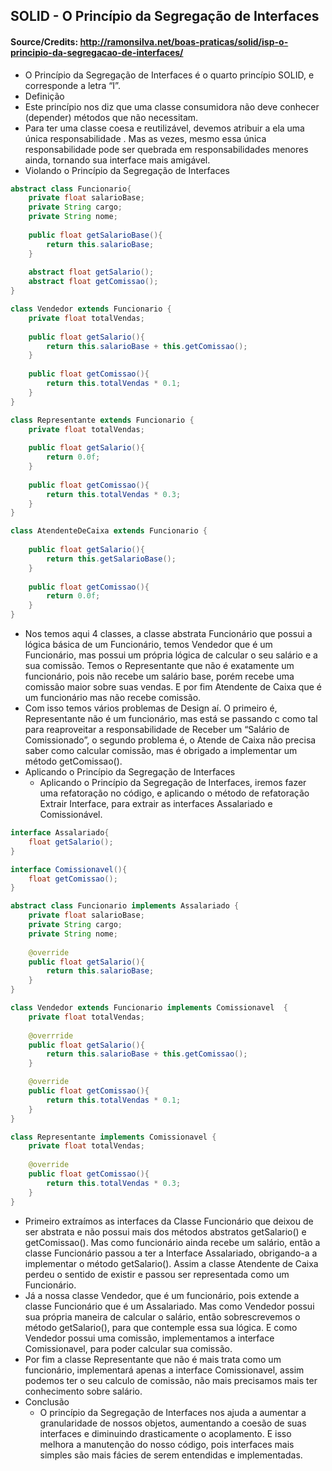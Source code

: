 ## SOLID - O Princípio da Segregação de Interfaces

#### Source/Credits: http://ramonsilva.net/boas-praticas/solid/isp-o-principio-da-segregacao-de-interfaces/


 - O Princípio da Segregação de Interfaces é o quarto princípio SOLID, e corresponde a letra “I”.
 - Definição
 - Este princípio nos diz que uma classe consumidora não deve conhecer (depender) métodos que não necessitam.
 - Para ter uma classe coesa e reutilizável, devemos atribuir  a ela uma única responsabilidade . Mas as vezes, mesmo essa única responsabilidade pode ser quebrada em responsabilidades menores ainda, tornando sua interface mais amigável.
 - Violando o Princípio da Segregação de Interfaces

```java
abstract class Funcionario{
    private float salarioBase;
    private String cargo;
    private String nome;
    
    public float getSalarioBase(){
        return this.salarioBase;
    }
    
    abstract float getSalario();
    abstract float getComissao();
}

class Vendedor extends Funcionario {
    private float totalVendas;
    
    public float getSalario(){
        return this.salarioBase + this.getComissao();
    }
    
    public float getComissao(){
        return this.totalVendas * 0.1;
    }
}

class Representante extends Funcionario {
    private float totalVendas;
    
    public float getSalario(){
        return 0.0f;
    }
    
    public float getComissao(){
        return this.totalVendas * 0.3;
    }
}

class AtendenteDeCaixa extends Funcionario {
   
    public float getSalario(){
        return this.getSalarioBase();
    }
    
    public float getComissao(){
        return 0.0f;
    }
}
```

 - Nos temos aqui 4 classes, a classe abstrata Funcionário que possui a lógica básica de um Funcionário, temos Vendedor que é um Funcionário, mas possui um própria lógica de calcular o seu salário e a sua comissão. Temos o Representante que não é exatamente um funcionário, pois não recebe um salário base, porém recebe uma comissão maior sobre suas vendas. E por fim Atendente de Caixa que é um funcionário mas não recebe comissão.
 - Com isso temos vários problemas de Design aí. O primeiro é, Representante não é um funcionário, mas está se passando c como tal para reaproveitar a responsabilidade de Receber um “Salário de Comissionado”, o segundo problema é, o Atende de Caixa não precisa saber como calcular comissão, mas é obrigado a implementar um método getComissao().
 - Aplicando o Princípio da Segregação de Interfaces
    - Aplicando o Princípio da Segregação de Interfaces, iremos fazer uma refatoração no código, e aplicando o método de refatoração Extrair Interface, para extrair as interfaces Assalariado e Comissionável.

```java
interface Assalariado{
    float getSalario();
}

interface Comissionavel(){
    float getComissao();
}

abstract class Funcionario implements Assalariado {
    private float salarioBase;
    private String cargo;
    private String nome;
    
    @override
    public float getSalario(){
        return this.salarioBase;
    }
}

class Vendedor extends Funcionario implements Comissionavel  {
    private float totalVendas;
    
    @overrride
    public float getSalario(){
        return this.salarioBase + this.getComissao();
    }

    @override
    public float getComissao(){
        return this.totalVendas * 0.1;
    }
}

class Representante implements Comissionavel {
    private float totalVendas;
    
    @override
    public float getComissao(){
        return this.totalVendas * 0.3;
    }
}
```

 - Primeiro extraímos as interfaces da Classe Funcionário que deixou de ser abstrata e não possui mais dos métodos abstratos getSalario() e getComissao(). Mas como funcionário ainda recebe um salário, então a classe Funcionário passou a ter a Interface Assalariado, obrigando-a a implementar o método getSalario(). Assim a classe Atendente de Caixa perdeu o sentido de existir e passou ser representada como um Funcionário.
 - Já a nossa classe Vendedor, que é um funcionário, pois extende a classe Funcionário que é um Assalariado. Mas como Vendedor possui sua própria maneira de calcular o salário, então sobrescrevemos o método getSalario(), para que contemple essa sua lógica. E como Vendedor possui uma comissão,  implementamos a interface Comissionavel, para poder calcular sua comissão.
 - Por fim a classe Representante que não é mais trata como um funcionário, implementará apenas a interface Comissionavel, assim podemos ter o seu calculo de comissão, não mais precisamos mais ter conhecimento sobre salário.
 - Conclusão
    - O princípio da Segregação de Interfaces nos ajuda a aumentar a granularidade de nossos objetos, aumentando a coesão de suas interfaces e diminuindo drasticamente o acoplamento. E isso melhora a manutenção do nosso código, pois interfaces mais simples são mais fácies de serem entendidas e implementadas.